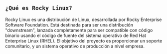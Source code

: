 ## `¿Qué es Rocky Linux?`

Rocky Linux es una distribución de Linux, desarrollada por Rocky Enterprise Software Foundation. Está destinada para ser una distribución "downstream", lanzada completamente para ser compatible con código binario usando el código de fuente del sistema operativo de Red Hat Enterprise Linux (RHEL). El objetivo del proyecto es proporcionar un soporte comunitario, y un sistema operativo de producción a nivel empresa.

